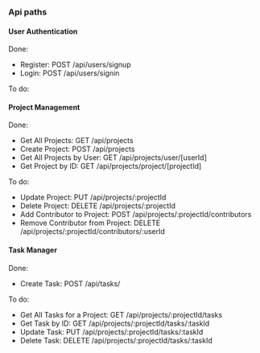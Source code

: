 ### Api paths

#### User Authentication

Done:

- Register: POST /api/users/signup
- Login: POST /api/users/signin

To do:

#### Project Management

Done:

 - Get All Projects: GET /api/projects
 - Create Project: POST /api/projects
 - Get All Projects by User: GET /api/projects/user/[userId]
 - Get Project by ID: GET /api/projects/project/[projectId]

To do:

 - Update Project: PUT /api/projects/:projectId
 - Delete Project: DELETE /api/projects/:projectId
 - Add Contributor to Project: POST /api/projects/:projectId/contributors
 - Remove Contributor from Project: DELETE /api/projects/:projectId/contributors/:userId

#### Task Manager

Done:

 - Create Task: POST /api/tasks/

To do:
 - Get All Tasks for a Project: GET /api/projects/:projectId/tasks
 - Get Task by ID: GET /api/projects/:projectId/tasks/:taskId
 - Update Task: PUT /api/projects/:projectId/tasks/:taskId
 - Delete Task: DELETE /api/projects/:projectId/tasks/:taskId
